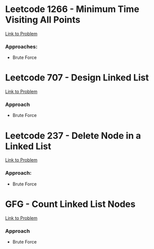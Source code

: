 # Leetcode 1266 - Minimum Time Visiting All Points  
[Link to Problem](https://leetcode.com/problems/minimum-time-visiting-all-points/)

### Approaches:
- Brute Force
# Leetcode 707 - Design Linked List
[Link to Problem](https://leetcode.com/problems/design-linked-list/description/)
### Approach
- Brute Force
# Leetcode 237 - Delete Node in a Linked List
[Link to Problem](https://leetcode.com/problems/delete-node-in-a-linked-list/)
### Approach:
- Brute Force
# GFG - Count Linked List Nodes
[Link to Problem](https://www.geeksforgeeks.org/problems/count-nodes-of-linked-list/0)
### Approach
- Brute Force

